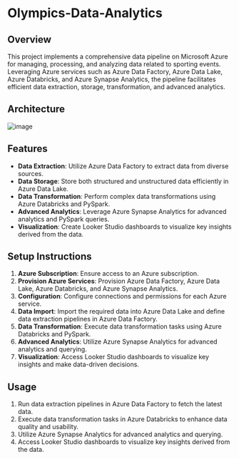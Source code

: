 # Olympics-Data-Analytics
## Overview
This project implements a comprehensive data pipeline on Microsoft Azure for managing, processing, and analyzing data related to sporting events. Leveraging Azure services such as Azure Data Factory, Azure Data Lake, Azure Databricks, and Azure Synapse Analytics, the pipeline facilitates efficient data extraction, storage, transformation, and advanced analytics.

## Architecture
![image](https://github.com/pritisinghh/Olympics-Data-Analytics/assets/118868934/8e4d731e-313d-409e-91b5-30b395a08fd9)

## Features
- **Data Extraction**: Utilize Azure Data Factory to extract data from diverse sources.
- **Data Storage**: Store both structured and unstructured data efficiently in Azure Data Lake.
- **Data Transformation**: Perform complex data transformations using Azure Databricks and PySpark.
- **Advanced Analytics**: Leverage Azure Synapse Analytics for advanced analytics and PySpark queries.
- **Visualization**: Create Looker Studio dashboards to visualize key insights derived from the data.

## Setup Instructions
1. **Azure Subscription**: Ensure access to an Azure subscription.
2. **Provision Azure Services**: Provision Azure Data Factory, Azure Data Lake, Azure Databricks, and Azure Synapse Analytics.
3. **Configuration**: Configure connections and permissions for each Azure service.
4. **Data Import**: Import the required data into Azure Data Lake and define data extraction pipelines in Azure Data Factory.
5. **Data Transformation**: Execute data transformation tasks using Azure Databricks and PySpark.
6. **Advanced Analytics**: Utilize Azure Synapse Analytics for advanced analytics and querying.
7. **Visualization**: Access Looker Studio dashboards to visualize key insights and make data-driven decisions.

## Usage
1. Run data extraction pipelines in Azure Data Factory to fetch the latest data.
2. Execute data transformation tasks in Azure Databricks to enhance data quality and usability.
3. Utilize Azure Synapse Analytics for advanced analytics and querying.
4. Access Looker Studio dashboards to visualize key insights derived from the data.


